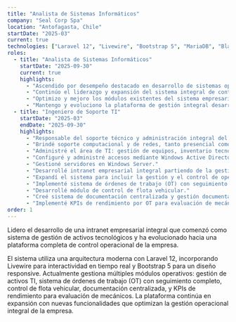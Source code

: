 ```yaml
---
title: "Analista de Sistemas Informáticos"
company: "Seal Corp Spa"
location: "Antofagasta, Chile"
startDate: "2025-03"
current: true
technologies: ["Laravel 12", "Livewire", "Bootstrap 5", "MariaDB", "Blade"]
roles:
  - title: "Analista de Sistemas Informáticos"
    startDate: "2025-09-30"
    current: true
    highlights:
      - "Ascendido por desempeño destacado en desarrollo de sistemas operacionales."
      - "Continúo el liderazgo y expansión del sistema integral de control operacional."
      - "Optimizo y mejoro los módulos existentes del sistema empresarial."
      - "Mantengo y evoluciono la plataforma de gestión integral desarrollada."
  - title: "Ingeniero de Soporte TI"
    startDate: "2025-03"
    endDate: "2025-09-30"
    highlights:
      - "Responsable del soporte técnico y administración integral del área de TI."
      - "Brindé soporte computacional y de redes, tanto presencial como remoto (TeamViewer, AnyDesk)."
      - "Administré el área de TI: gestión de equipos, inventario tecnológico y soporte a usuarios."
      - "Configuré y administré accesos mediante Windows Active Directory y VPN."
      - "Gestioné servidores en Windows Server."
      - "Desarrollé intranet empresarial integral partiendo de la gestión de activos tecnológicos."
      - "Expandí el sistema para incluir la gestión y el control de operaciones completas."
      - "Implementé sistema de órdenes de trabajo (OT) con seguimiento integral."
      - "Desarrollé módulo de control de flota vehicular."
      - "Creé sistema de documentación centralizada y gestión documental."
      - "Implementé KPIs de rendimiento por OT para evaluación de mecánicos."
order: 1
---
```


Lidero el desarrollo de una intranet empresarial integral que comenzó como sistema de gestión de activos tecnológicos y ha evolucionado hacia una plataforma completa de control operacional de la empresa.

El sistema utiliza una arquitectura moderna con Laravel 12, incorporando Livewire para interactividad en tiempo real y Bootstrap 5 para un diseño responsive. Actualmente gestiona múltiples módulos operativos: gestión de activos TI, sistema de órdenes de trabajo (OT) con seguimiento completo, control de flota vehicular, documentación centralizada, y KPIs de rendimiento para evaluación de mecánicos. La plataforma continúa en expansión con nuevas funcionalidades que optimizan la gestión operacional integral de la empresa.